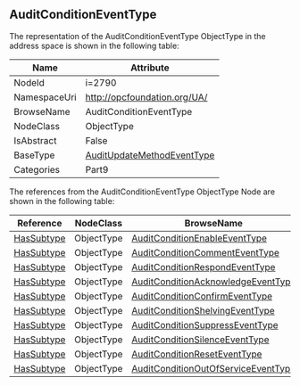 <!-- objecttype -->
## AuditConditionEventType
  
<!-- end of text -->
The representation of the AuditConditionEventType ObjectType in the address space is shown in the following table:  

|Name|Attribute|
|---|---|
|NodeId|i=2790|
|NamespaceUri|http://opcfoundation.org/UA/|
|BrowseName|AuditConditionEventType|
|NodeClass|ObjectType|
|IsAbstract|False|
|BaseType|[AuditUpdateMethodEventType](../../../Part5/ObjectTypes/AuditUpdateMethodEventType/readme.md)|
|Categories|Part9|

The references from the AuditConditionEventType ObjectType Node are shown in the following table:  

|Reference|NodeClass|BrowseName|DataType|TypeDefinition|ModellingRule|
|---|---|---|---|---|---|
|[HasSubtype](../../../Part3/ReferenceTypes/HasSubtype/readme.md)|ObjectType|[AuditConditionEnableEventType](#AuditConditionEnableEventType)||||
|[HasSubtype](../../../Part3/ReferenceTypes/HasSubtype/readme.md)|ObjectType|[AuditConditionCommentEventType](#AuditConditionCommentEventType)||||
|[HasSubtype](../../../Part3/ReferenceTypes/HasSubtype/readme.md)|ObjectType|[AuditConditionRespondEventType](#AuditConditionRespondEventType)||||
|[HasSubtype](../../../Part3/ReferenceTypes/HasSubtype/readme.md)|ObjectType|[AuditConditionAcknowledgeEventType](#AuditConditionAcknowledgeEventType)||||
|[HasSubtype](../../../Part3/ReferenceTypes/HasSubtype/readme.md)|ObjectType|[AuditConditionConfirmEventType](#AuditConditionConfirmEventType)||||
|[HasSubtype](../../../Part3/ReferenceTypes/HasSubtype/readme.md)|ObjectType|[AuditConditionShelvingEventType](#AuditConditionShelvingEventType)||||
|[HasSubtype](../../../Part3/ReferenceTypes/HasSubtype/readme.md)|ObjectType|[AuditConditionSuppressEventType](#AuditConditionSuppressEventType)||||
|[HasSubtype](../../../Part3/ReferenceTypes/HasSubtype/readme.md)|ObjectType|[AuditConditionSilenceEventType](#AuditConditionSilenceEventType)||||
|[HasSubtype](../../../Part3/ReferenceTypes/HasSubtype/readme.md)|ObjectType|[AuditConditionResetEventType](#AuditConditionResetEventType)||||
|[HasSubtype](../../../Part3/ReferenceTypes/HasSubtype/readme.md)|ObjectType|[AuditConditionOutOfServiceEventType](#AuditConditionOutOfServiceEventType)||||


